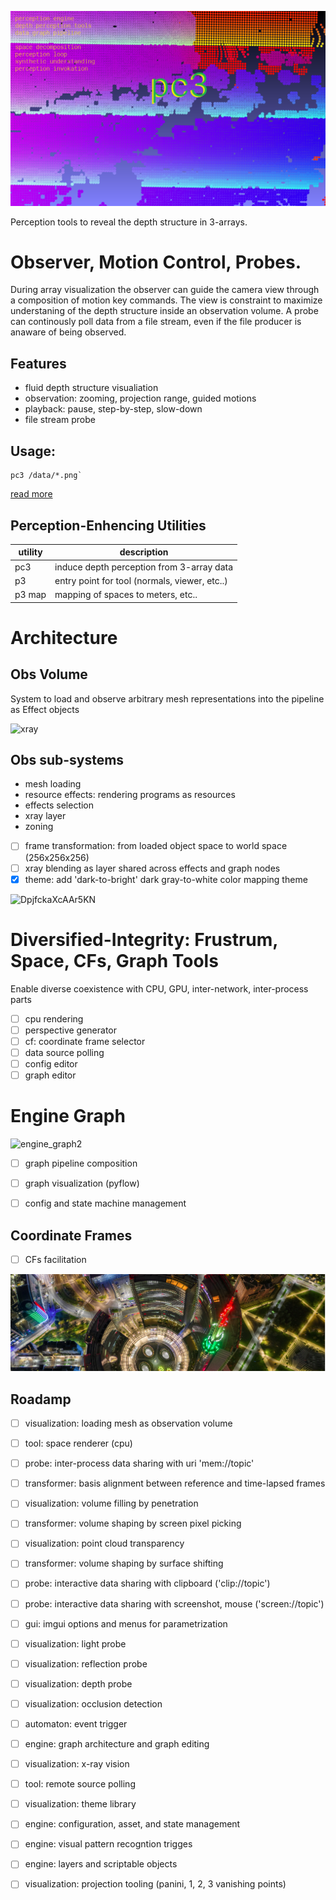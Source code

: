 ![perc3ption](/docs/perc_vision.png)


Perception tools to reveal the depth structure in 3-arrays. 

# Observer, Motion Control, Probes.  
During array visualization the observer can guide the camera view through a composition of motion key commands. The view is constraint to maximize understaning of the depth structure inside an observation volume. A probe can continously poll data from a file stream, even if the file producer is anaware of being observed. 

## Features
* fluid depth structure visualiation
* observation: zooming, projection range, guided motions
* playback: pause, step-by-step, slow-down
* file stream probe


## Usage:
```
pc3 /data/*.png`
```
[read more](./docs/readme_pc3_gpu.md)

## Perception-Enhencing Utilities
| utility      | description  | 
| ------------ | ------------ |
| pc3     | induce depth perception from 3-array data |
| p3      | entry point for tool (normals, viewer, etc..) |
| p3  map | mapping of spaces to meters, etc.. |

# Architecture

## Obs Volume
System to load and observe arbitrary mesh representations into the pipeline as Effect objects

![xray](https://user-images.githubusercontent.com/10095423/103164670-27641f80-47c3-11eb-93bc-e81bda8b871d.png)
## Obs sub-systems
* mesh loading
* resource effects: rendering programs as resources
* effects selection
*  xray layer
* zoning

- [ ] frame transformation: from loaded object space to world space (256x256x256)
- [ ] xray blending as layer shared across effects and graph nodes
- [x] theme: add 'dark-to-bright' dark gray-to-white color mapping theme

![DpjfckaXcAAr5KN](https://user-images.githubusercontent.com/10095423/103162114-adbb3a00-47a0-11eb-968e-89832b85fce8.jpg)

# Diversified-Integrity: Frustrum, Space, CFs, Graph Tools
Enable diverse coexistence with CPU, GPU, inter-network, inter-process parts

- [ ] cpu rendering
- [ ] perspective generator
- [ ] cf: coordinate frame selector
- [ ] data source polling
- [ ] config editor
- [ ] graph editor

# Engine Graph 

![engine_graph2](https://user-images.githubusercontent.com/10095423/103165031-8c217900-47c7-11eb-8c2f-4d4f42ed0431.jpg)

- [ ] graph pipeline composition
- [ ] graph visualization (pyflow)
- [ ] config and state machine management


## Coordinate Frames
- [ ] CFs facilitation

![perc3ption](/docs/archi.png)

## Roadamp
- [ ] visualization: loading mesh as observation volume
- [ ] tool: space renderer (cpu)
- [ ] probe: inter-process data sharing with uri 'mem://topic'
- [ ] transformer: basis alignment between reference and time-lapsed frames
- [ ] visualization: volume filling by penetration
- [ ] transformer: volume shaping by screen pixel picking
- [ ] visualization: point cloud transparency
- [ ] transformer: volume shaping by surface shifting
- [ ] probe: interactive data sharing with clipboard ('clip://topic')
- [ ] probe: interactive data sharing with screenshot, mouse ('screen://topic')
- [ ] gui: imgui options and menus for parametrization
- [ ] visualization: light probe
- [ ] visualization: reflection probe
- [ ] visualization: depth probe
- [ ] visualization: occlusion detection
- [ ] automaton: event trigger
- [ ] engine: graph architecture and graph editing
- [ ] visualization: x-ray vision
- [ ] tool: remote source polling
- [ ] visualization: theme library
- [ ] engine: configuration, asset, and state management
- [ ] engine: visual pattern recogntion trigges
- [ ] engine: layers and scriptable objects
- [ ] visualization: projection tooling (panini, 1, 2, 3 vanishing points)






